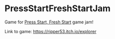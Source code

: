 # PressStartFreshStartJam
Game for [Press Start, Fresh Start](https://itch.io/jam/press-start-fresh-start) game jam!

Link to game: https://ripper53.itch.io/explorer
